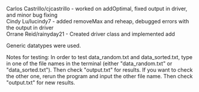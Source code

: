 Carlos Castrillo/cjcastrillo - worked on addOptimal, fixed output in driver, and minor bug fixing  
Cindy Lu/lucindy7 - added removeMax and reheap, debugged errors with the output in driver  
Orrane Reid/rainyday21 - Created driver class and implemented add  

Generic datatypes were used.

Notes for testing: In order to test data_random.txt and data_sorted.txt, type in one of the file names in the terminal (either "data_random.txt" or "data_sorted.txt"). Then check "output.txt" for results. If you want to check the other one, rerun the program and input the other file name. Then check "output.txt" for new results.
